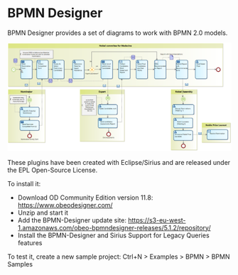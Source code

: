 # BPMN Designer

BPMN Designer provides a set of diagrams to work with BPMN 2.0 models. 

![Nobel Prize](images/NobelPrize.png)

These plugins have been created with Eclipse/Sirius and are released under the EPL Open-Source License.

To install it:
- Download OD Community Edition version 11.8: https://www.obeodesigner.com/
- Unzip and start it
- Add the BPMN-Designer update site: https://s3-eu-west-1.amazonaws.com/obeo-bpmndesigner-releases/5.1.2/repository/
- Install the BPMN-Designer and Sirius Support for Legacy Queries features

To test it, create a new sample project: Ctrl+N > Examples > BPMN > BPMN Samples
